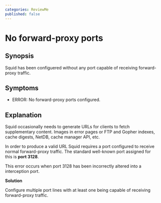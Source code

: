 ```yaml
---
categories: ReviewMe
published: false
---
```

# No forward-proxy ports

## Synopsis

Squid has been configuered without any port capable of receiving
forward-proxy traffic.

## Symptoms

  - ERROR: No forward-proxy ports configured.

## Explanation

Squid occasionally needs to generate URLs for clients to fetch
supplementary content. Images in error pages or FTP and Gopher indexes,
cache digests, NetDB, cache manager API, etc.

In order to produce a valid URL Squid requires a port configured to
receive normal forward-proxy traffic. The standard well-known port
assigned for this is **port 3128**.

This error occurs when port 3128 has been incorrectly altered into a
interception port.

**Solution**

Configure multiple port lines with at least one being capable of
receiving forward-proxy traffic.


